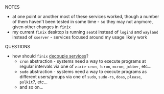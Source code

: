 NOTES
- at one point or another most of these services worked, though a number of them haven't been tested in some time - so they may not anymore, given other changes in `finix`
- my current `finix` desktop is running `seatd` instead of `logind` and `wayland` instead of `xserver` - services focused around my usage likely work

QUESTIONS
- how should `finix` [decouple services](https://discourse.nixos.org/t/pre-rfc-decouple-services-using-structured-typing/58257)?
  - `cron` abstraction - systems need a way to execute programs at regular intervals via one of `vixie-cron`, `fcron`, `mcron`, `jobber`, etc...
  - `sudo` abstraction - systems need a way to execute programs as different users/groups via one of `sudo`, `sudo-rs`, `doas`, `please`, `polkit`?, etc...
  - and so on...

